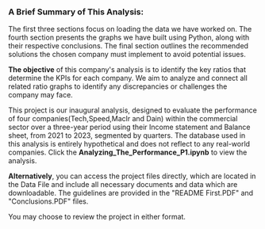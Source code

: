 ### **A Brief Summary of This Analysis:**
The first three sections focus on loading the data we have worked on. The fourth section presents the graphs we have built using Python, along with their respective conclusions. The final section outlines the recommended solutions the chosen company must implement to avoid potential issues.


**The objective** of this company's analysis is to identify the key ratios that determine the KPIs for each company. We aim to analyze and connect all related ratio graphs to identify any discrepancies or challenges the company may face.


This project is our inaugural analysis, designed to evaluate the performance of four companies(Tech,Speed,Maclr and Dain) within the commercial sector over a three-year period using their Income statement and Balance sheet, from 2021 to 2023, segmented by quarters. The database used in this analysis is entirely hypothetical and does not reflect to any real-world companies. Click the **Analyzing_The_Performance_P1.ipynb** to view the analysis.


**Alternatively**, you can access the project files directly, which are located in the Data File and include all necessary documents and data which are downloadable. The guidelines are provided in the "README First.PDF" and "Conclusions.PDF" files. 


You may choose to review the project in either format.
